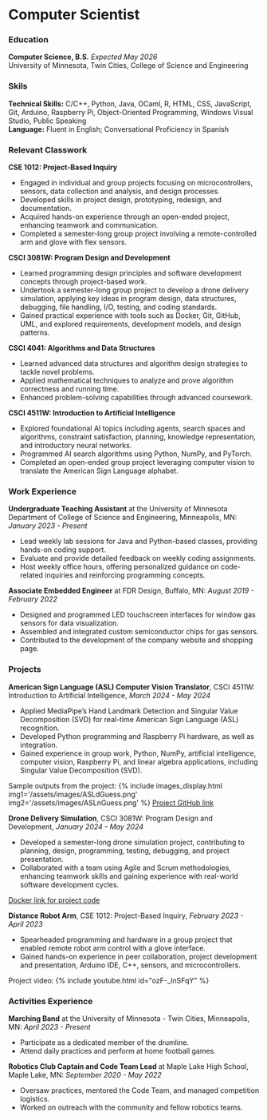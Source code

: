 # Computer Scientist

### Education
**Computer Science, B.S.** _Expected May 2026_ <br />
University of Minnesota, Twin Cities, College of Science and Engineering

### Skils
**Technical Skills:** C/C++, Python, Java, OCaml, R, HTML, CSS, JavaScript, Git, Arduino, Raspberry Pi, Object-Oriented Programming, Windows Visual Studio, Public Speaking <br />
**Language:** Fluent in English; Conversational Proficiency in Spanish

### Relevant Classwork
**CSE 1012: Project-Based Inquiry**
* Engaged in individual and group projects focusing on microcontrollers, sensors, data collection and analysis, and design processes.
* Developed skills in project design, prototyping, redesign, and documentation.
* Acquired hands-on experience through an open-ended project, enhancing teamwork and communication.
* Completed a semester-long group project involving a remote-controlled arm and glove with flex sensors.
  
**CSCI 3081W: Program Design and Development**
* Learned programming design principles and software development concepts through project-based work.
* Undertook a semester-long group project to develop a drone delivery simulation, applying key ideas in program design, data structures, debugging, file handling, I/O, testing, and coding standards.
* Gained practical experience with tools such as Docker, Git, GitHub, UML, and explored requirements, development models, and design patterns.

**CSCI 4041: Algorithms and Data Structures**
* Learned advanced data structures and algorithm design strategies to tackle novel problems.
* Applied mathematical techniques to analyze and prove algorithm correctness and running time.
* Enhanced problem-solving capabilities through advanced coursework.

**CSCI 4511W: Introduction to Artificial Intelligence**
* Explored foundational AI topics including agents, search spaces and algorithms, constraint satisfaction, planning, knowledge representation, and introductory neural networks.
* Programmed AI search algorithms using Python, NumPy, and PyTorch.
* Completed an open-ended group project leveraging computer vision to translate the American Sign Language alphabet.

### Work Experience
**Undergraduate Teaching Assistant** at the University of Minnesota Department of College of Science and Engineering, Minneapolis, MN: _January 2023 - Present_
* Lead weekly lab sessions for Java and Python-based classes, providing hands-on coding support.
* Evaluate and provide detailed feedback on weekly coding assignments.
* Host weekly office hours, offering personalized guidance on code-related inquiries and reinforcing programming concepts.

**Associate Embedded Engineer** at FDR Design, Buffalo, MN: _August 2019 - February 2022_
* Designed and programmed LED touchscreen interfaces for window gas sensors for data visualization.
* Assembled and integrated custom semiconductor chips for gas sensors.
* Contributed to the development of the company website and shopping page.

### Projects
**American Sign Language (ASL) Computer Vision Translator**, CSCI 4511W: Introduction to Artificial Intelligence, _March 2024 - May 2024_
* Applied MediaPipe’s Hand Landmark Detection and Singular Value Decomposition (SVD) for real-time American Sign Language (ASL) recognition.
* Developed Python programming and Raspberry Pi hardware, as well as integration.
* Gained experience in group work, Python, NumPy, artificial intelligence, computer vision, Raspberry Pi, and linear algebra applications, including Singular Value Decomposition (SVD).

Sample outputs from the project:
{% include images_display.html img1='/assets/images/ASLdGuess.png' img2='/assets/images/ASLnGuess.png' %}
[Project GitHub link](https://github.com/gretab5802/asl-recognition) <br />

**Drone Delivery Simulation**, CSCI 3081W: Program Design and Development, _January 2024 - May 2024_
* Developed a semester-long drone simulation project, contributing to planning, design, programming, testing, debugging, and project presentation.
* Collaborated with a team using Agile and Scrum methodologies, enhancing teamwork skills and gaining experience with real-world software development cycles.

[Docker link for project code](https://hub.docker.com/repository/docker/brow6801/drone_sim/general) <br />

**Distance Robot Arm**, CSE 1012: Project-Based Inquiry, _February 2023 - April 2023_
* Spearheaded programming and hardware in a group project that enabled remote robot arm control with a glove interface.
* Gained hands-on experience in peer collaboration, project development and presentation, Arduino IDE, C++, sensors, and microcontrollers.

Project video:
{% include youtube.html id="ozF-_InSFqY" %} <br />

### Activities Experience
**Marching Band** at the University of Minnesota - Twin Cities, Minneapolis, MN: _April 2023 - Present_
* Participate as a dedicated member of the drumline.
* Attend daily practices and perform at home football games.

**Robotics Club Captain and Code Team Lead** at Maple Lake High School, Maple Lake, MN: _September 2020 - May 2022_
* Oversaw practices, mentored the Code Team, and managed competition logistics.
* Worked on outreach with the community and fellow robotics teams.
